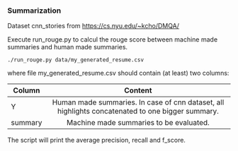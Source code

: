 
### Summarization

Dataset cnn_stories from https://cs.nyu.edu/~kcho/DMQA/

Execute run_rouge.py to calcul the rouge score between machine made summaries and human made summaries.

```
./run_rouge.py data/my_generated_resume.csv
```
where file my_generated_resume.csv should contain (at least) two columns:

| Column        | Content           |
| ------------- |:-------------:|
| Y      | Human made summaries. In case of cnn dataset, all highlights concatenated to one bigger summary. |
| summary      | Machine made summaries to be evaluated.     |

The script will print the average precision, recall and f_score.